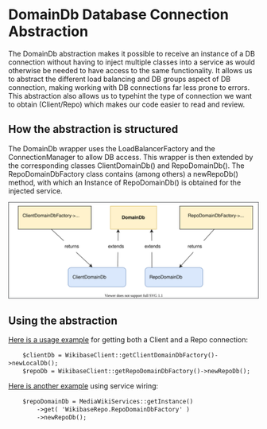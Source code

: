 # DomainDb Database Connection Abstraction

The DomainDb abstraction makes it possible to receive an instance of a DB connection without having to inject multiple classes into a service as would otherwise be needed to have access to the same functionality. It allows us to abstract the different load balancing and DB groups aspect of DB connection, making working with DB connections far less prone to errors.
This abstraction also allows us to typehint the type of connection we want to obtain (Client/Repo) which makes our code easier to read and review.

## How the abstraction is structured

The DomainDb wrapper uses the LoadBalancerFactory and the ConnectionManager to allow DB access. This wrapper is then extended by the corresponding classes ClientDomainDb() and RepoDomainDb().
The RepoDomainDbFactory class contains (among others) a newRepoDb() method, with which an Instance of RepoDomainDb() is obtained for the injected service.

![Structure Overview](./diagrams/01-domaindb-diagram.drawio.svg)

## Using the abstraction

[Here is a usage example](https://gerrit.wikimedia.org/g/mediawiki/extensions/Wikibase/+/e9b7f5c68feb76923f81f1271df6f2776898ea8b/client/maintenance/updateSubscriptions.php#68) for getting both a Client and a Repo connection:
```
	$clientDb = WikibaseClient::getClientDomainDbFactory()->newLocalDb();
	$repoDb = WikibaseClient::getRepoDomainDbFactory()->newRepoDb();
```
[Here is another example](https://gerrit.wikimedia.org/g/mediawiki/extensions/Wikibase/+/e9b7f5c68feb76923f81f1271df6f2776898ea8b/lib/includes/Store/Sql/Terms/CleanTermsIfUnusedJob.php#45) using service wiring:
```
	$repoDomainDb = MediaWikiServices::getInstance()
		->get( 'WikibaseRepo.RepoDomainDbFactory' )
		->newRepoDb();
```